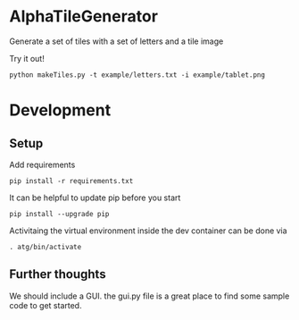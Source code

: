 # AlphaTileGenerator
Generate a set of tiles with a set of letters and a tile image

Try it out!

    python makeTiles.py -t example/letters.txt -i example/tablet.png
    

# Development

## Setup

Add requirements

    pip install -r requirements.txt

It can be helpful to update pip before you start

    pip install --upgrade pip

Activitaing the virtual environment inside the dev container can be done via 

    . atg/bin/activate


## Further thoughts

We should include a GUI. the gui.py file is a great place to find some sample code to get started.

